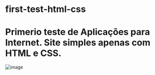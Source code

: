 # first-test-html-css

<h1>Primerio teste de Aplicações para Internet. Site simples apenas com HTML e CSS.</h1>

![image](https://user-images.githubusercontent.com/100368699/232235131-8e35c361-d9cb-407a-bf04-07c25d0c65b6.png)
